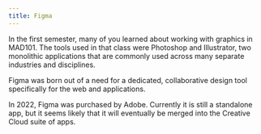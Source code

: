 ```yaml
---
title: Figma
---
```


In the first semester, many of you learned about working with graphics in MAD101. The tools used in that class were Photoshop and Illustrator, two monolithic applications that are commonly used across many separate industries and disciplines.

Figma was born out of a need for a dedicated, collaborative design tool specifically for the web and applications.

In 2022, Figma was purchased by Adobe. Currently it is still a standalone app, but it seems likely that it will eventually be merged into the Creative Cloud suite of apps.
